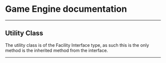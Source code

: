 # Game Engine documentation
---

## Utility Class

The utility class is of the Facility Interface type, as such this is the only method is the inherited method from the interface. 

---